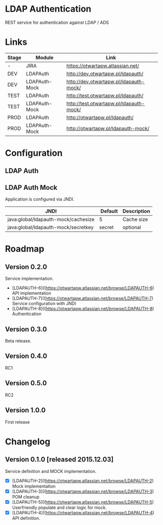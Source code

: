 # LDAP Authentication
REST service for authentication against LDAP / ADS


# Links
| Stage | Module  | Link  |
| -------------| ------------- | ------------- |
| - | JIRA | https://otwartapw.atlassian.net/  |
| DEV | LDAPAuth | http://dev.otwartapw.pl/ldapauth/  |
| DEV | LDAPAuth-Mock | http://dev.otwartapw.pl/ldapauth-mock/  |
| TEST | LDAPAuth | http://test.otwartapw.pl/ldapauth/  |
| TEST | LDAPAuth-Mock | http://test.otwartapw.pl/ldapauth-mock/  |
| PROD | LDAPAuth | http://otwartapw.pl/ldapauth/  |
| PROD | LDAPAuth-Mock | http://otwartapw.pl/ldapauth-mock/  |


# Configuration

## LDAP Auth

## LDAP Auth Mock
Application is configured via JNDI.

| JNDI | Default  | Description  |
| -------------| ------------- | ------------- |
| java:global/ldapauth-mock/cachesize | 5 | Cache size |
| java:global/ldapauth-mock/secretkey | secret | optional |

# Roadmap

## Version 0.2.0
Service implementation.
* [LDAPAUTH-6]((https://otwartapw.atlassian.net/browse/LDAPAUTH-6) API implementation
* [LDAPAUTH-7]((https://otwartapw.atlassian.net/browse/LDAPAUTH-7) Service configuration with JNDI
* [LDAPAUTH-8]((https://otwartapw.atlassian.net/browse/LDAPAUTH-8) Authentication


## Version 0.3.0
Beta release.

## Version 0.4.0
RC1  

## Version 0.5.0
RC2  


## Version 1.0.0
First release


# Changelog

## Version 0.1.0 [released 2015.12.03]
Service definition and MOCK implementation.
* [x] [LDAPAUTH-2]((https://otwartapw.atlassian.net/browse/LDAPAUTH-2) Mock implementation
* [x] [LDAPAUTH-3]((https://otwartapw.atlassian.net/browse/LDAPAUTH-3) POM cleanup
* [x] [LDAPAUTH-5]((https://otwartapw.atlassian.net/browse/LDAPAUTH-5) Userfriendly populate and clear logic for mock.
* [x] [LDAPAUTH-4]((https://otwartapw.atlassian.net/browse/LDAPAUTH-4) API definition.
